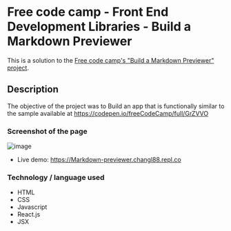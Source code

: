 # Free code camp - Front End Development Libraries - Build a Markdown Previewer

This is a solution to the [Free code camp's "Build a Markdown Previewer" project](https://www.freecodecamp.org/learn/front-end-development-libraries/front-end-development-libraries-projects/build-a-markdown-previewer).


## Description

The objective of the project was to Build an app that is functionally similar to the sample available at https://codepen.io/freeCodeCamp/full/GrZVVO


### Screenshot of the page

![image](https://user-images.githubusercontent.com/97469046/188024764-95c0dfc2-6e11-43db-b942-c0385c6eced2.png)

* Live demo: https://Markdown-previewer.changl88.repl.co


### Technology / language used

* HTML
* CSS
* Javascript
* React.js
* JSX
